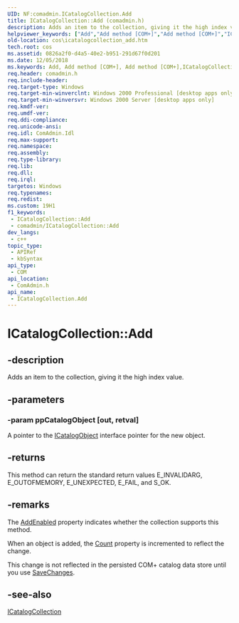 ```yaml
---
UID: NF:comadmin.ICatalogCollection.Add
title: ICatalogCollection::Add (comadmin.h)
description: Adds an item to the collection, giving it the high index value.
helpviewer_keywords: ["Add","Add method [COM+]","Add method [COM+]","ICatalogCollection interface","ICatalogCollection interface [COM+]","Add method","ICatalogCollection.Add","ICatalogCollection::Add","_cos_ICatalogCollection_Add","comadmin/ICatalogCollection::Add","cos.icatalogcollection_add"]
old-location: cos\icatalogcollection_add.htm
tech.root: cos
ms.assetid: 0826a2f0-d4a5-40e2-b951-291d67f0d201
ms.date: 12/05/2018
ms.keywords: Add, Add method [COM+], Add method [COM+],ICatalogCollection interface, ICatalogCollection interface [COM+],Add method, ICatalogCollection.Add, ICatalogCollection::Add, _cos_ICatalogCollection_Add, comadmin/ICatalogCollection::Add, cos.icatalogcollection_add
req.header: comadmin.h
req.include-header: 
req.target-type: Windows
req.target-min-winverclnt: Windows 2000 Professional [desktop apps only]
req.target-min-winversvr: Windows 2000 Server [desktop apps only]
req.kmdf-ver: 
req.umdf-ver: 
req.ddi-compliance: 
req.unicode-ansi: 
req.idl: ComAdmin.Idl
req.max-support: 
req.namespace: 
req.assembly: 
req.type-library: 
req.lib: 
req.dll: 
req.irql: 
targetos: Windows
req.typenames: 
req.redist: 
ms.custom: 19H1
f1_keywords:
 - ICatalogCollection::Add
 - comadmin/ICatalogCollection::Add
dev_langs:
 - c++
topic_type:
 - APIRef
 - kbSyntax
api_type:
 - COM
api_location:
 - ComAdmin.h
api_name:
 - ICatalogCollection.Add
---
```


# ICatalogCollection::Add


## -description

Adds an item to the collection, giving it the high index value.

## -parameters

### -param ppCatalogObject [out, retval]

A pointer to the <a href="https://docs.microsoft.com/windows/desktop/api/comadmin/nn-comadmin-icatalogobject">ICatalogObject</a> interface pointer for the new object.

## -returns

This method can return the standard return values E_INVALIDARG, E_OUTOFMEMORY, E_UNEXPECTED, E_FAIL, and S_OK.

## -remarks

The <a href="https://docs.microsoft.com/windows/desktop/api/comadmin/nf-comadmin-icatalogcollection-get_addenabled">AddEnabled</a> property indicates whether the collection supports this method.

When an object is added, the <a href="https://docs.microsoft.com/windows/desktop/api/comadmin/nf-comadmin-icatalogcollection-get_count">Count</a> property is incremented to reflect the change.

This change is not reflected in the persisted COM+ catalog data store until you use <a href="https://docs.microsoft.com/windows/desktop/api/comadmin/nf-comadmin-icatalogcollection-savechanges">SaveChanges</a>.

## -see-also

<a href="https://docs.microsoft.com/windows/desktop/api/comadmin/nn-comadmin-icatalogcollection">ICatalogCollection</a>


